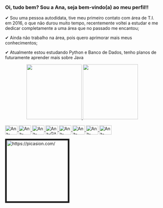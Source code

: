 ### Oi, tudo bem? Sou a Ana, seja bem-vindo(a) ao meu perfil!!<P>

 ✔ Sou uma pessoa autodidata, tive meu primeiro contato com área de T.I. em 2016, o que não durou muito tempo, recentemente voltei a estudar e me dedicar completamente a uma área que no passado me encantou; <P>
 ✔ Ainda não trabalho na área, pois quero aprimorar mais meus conhecimentos;<P>
 ✔ Atualmente estou estudando Python e Banco de Dados, tenho planos de futuramente aprender mais sobre Java<P>

  <div align="center">
  <a href="https://github.com/anacristinaazevedo">
  <img height="180em" src="https://github-readme-stats.vercel.app/api?username=anacristinaazevedo&show_icons=true&theme=dracula&include_all_commits=true&count_private=true"/>
    <img height="180em" src="https://github-readme-stats.vercel.app/api/top-langs/?username=anacristinaazevedo&layout=compact&langs_count=7&theme=dracula"/>
</div>
   
  <div style="display: inline_block"><br>
  <img align="center" alt="Ana-Java" height="30" width="40" src="https://cdn.jsdelivr.net/gh/devicons/devicon/icons/java/java-original.svg">
  <img align="center" alt="Ana-Python" height="30" width="40" src="https://cdn.jsdelivr.net/gh/devicons/devicon/icons/python/python-original.svg">
  <img align="center" alt="Ana-VSCode" height="30" width="40" src="https://cdn.jsdelivr.net/gh/devicons/devicon/icons/vscode/vscode-original.svg">
  <img align="center" alt="Ana-Git" height="30" width="40" src="https://cdn.jsdelivr.net/gh/devicons/devicon/icons/git/git-original.svg">
   <img align="center" alt="Ana-SQLAlchemy" height="30" width="40" src="https://cdn.jsdelivr.net/gh/devicons/devicon/icons/sqlalchemy/sqlalchemy-original.svg">
   <img align="center" alt="Ana-PyCharm" height="30" width="40" src="https://cdn.jsdelivr.net/gh/devicons/devicon/icons/pycharm/pycharm-original.svg">
   <img align="center" alt="Ana-Django" height="30" width="40" src="https://cdn.jsdelivr.net/gh/devicons/devicon/icons/django/django-plain-wordmark.svg">
   <img align="center" alt="Ana-Flask" height="30" width="40" src="https://cdn.jsdelivr.net/gh/devicons/devicon/icons/flask/flask-original-wordmark.svg">
   
  </div>
  
<P>
<div>
<img src="https://i.picasion.com/pic92/23e8ec1832353b1270320f2d1ff6ac44.gif" align="left" width="200" height="200" border="5" alt="https://picasion.com/"></a><br/><a href="https://picasion.com/">
 
</div>
